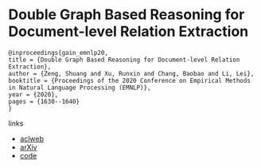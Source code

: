 # Double Graph Based Reasoning for Document-level Relation Extraction

```
@inproceedings{gain_emnlp20,
title = {Double Graph Based Reasoning for Document-level Relation Extraction},
author = {Zeng, Shuang and Xu, Runxin and Chang, Baobao and Li, Lei},
booktitle = {Proceedings of the 2020 Conference on Empirical Methods in Natural Language Processing (EMNLP)},
year = {2020},
pages = {1630--1640}
}
```

links
- [aclweb](https://www.aclweb.org/anthology/2020.emnlp-main.127/)
- [arXiv](https://arxiv.org/abs/2009.13752)
- [code](https://github.com/DreamInvoker/GAIN)
